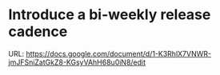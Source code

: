 # Introduce a bi-weekly release cadence

URL: https://docs.google.com/document/d/1-K3RhlX7VNWR-jmJFSniZatGkZ8-KGsyVAhH68u0iN8/edit
